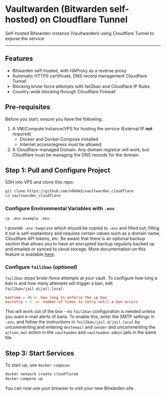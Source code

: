 # Vaultwarden (Bitwarden self-hosted) on Cloudflare Tunnel

Self-hosted Bitwarden instance (Vaultwarden) using Cloudflare Tunnel to expose the service

---

## Features

* Bitwarden self-hosted, with HAProxy as a reverse proxy
* Automatic HTTPS certificate, DNS record management Cloudflare Tunnel
* Blocking brute-force attempts with fail2ban and Cloudflare IP Rules
* Country-wide blocking through Cloudflare Firewall

## Pre-requisites

Before you start, ensure you have the following:

1. A VM/Compute Instance/VPS for hosting the service (External IP **not** required)
   - Docker and Docker Compose installed
   - Internet access/egress must be allowed
2. A Cloudflare-managed Domain. Any domain registrar will work, but Cloudflare must be managing the DNS records for the domain.

## Step 1: Pull and Configure Project

SSH into VPS and clone this repo:

```bash
git clone https://github.com/n0k0m3/vaultwarden_cloudflare
cd vaultwarden_cloudflare
```

### Configure Environmental Variables with `.env`

```bash
cp .env.example .env
```
I provide `.env.template` which should be copied to `.env` and filled out; filling it out is self-explanitory and requires certain values such as a domain name, Cloudflare API tokens, etc. 
Be aware that there is an optional backup section that allows you to have an encrypted backup regularly backed up and emailed or synced to cloud storage. More documentation on this feature is available [here](https://bradford.la/2020/self-host-bitwarden-on-google-cloud/#configure-bitwarden-backups-optional).

### Configure `fail2ban` (_optional_)

`fail2ban` stops brute-force attempts at your vault. To configure how long a ban is and how many attempts will trigger a ban, edit `fail2ban/jail.d/jail.local`:

```conf
bantime = 6h <- how long to enforce the ip ban
maxretry = 5  <- number of times to retry until a ban occurs
```

This will work out of the box - no `fail2ban` configuration is needed unless you want e-mail alerts of bans. To enable this, enter the SMTP settings in `.env`, and follow the instructions in `fail2ban/jail.d/jail.local` by uncommenting and entering `destemail` and `sender` and uncommenting the `action_mwl` action in the `vaultwaden` and `vaultwaden-admin` jails in the same file.

## Step 3: Start Services

To start up, use `docker-compose`:

```bash
docker network create cloudflared
docker-compose up
```

You can now use your browser to visit your new Bitwarden site. 
